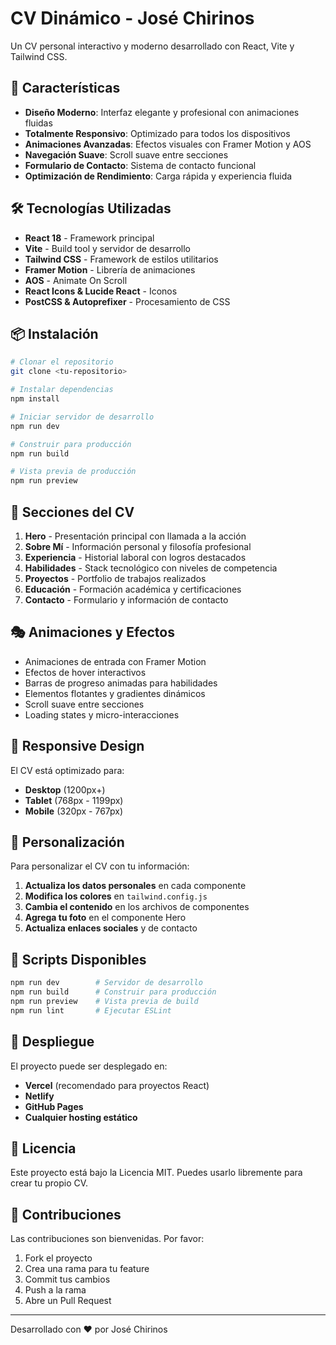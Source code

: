 # CV Dinámico - José Chirinos

Un CV personal interactivo y moderno desarrollado con React, Vite y Tailwind CSS.

## 🚀 Características

- **Diseño Moderno**: Interfaz elegante y profesional con animaciones fluidas
- **Totalmente Responsivo**: Optimizado para todos los dispositivos
- **Animaciones Avanzadas**: Efectos visuales con Framer Motion y AOS
- **Navegación Suave**: Scroll suave entre secciones
- **Formulario de Contacto**: Sistema de contacto funcional
- **Optimización de Rendimiento**: Carga rápida y experiencia fluida

## 🛠️ Tecnologías Utilizadas

- **React 18** - Framework principal
- **Vite** - Build tool y servidor de desarrollo
- **Tailwind CSS** - Framework de estilos utilitarios
- **Framer Motion** - Librería de animaciones
- **AOS** - Animate On Scroll
- **React Icons & Lucide React** - Iconos
- **PostCSS & Autoprefixer** - Procesamiento de CSS

## 📦 Instalación

```bash
# Clonar el repositorio
git clone <tu-repositorio>

# Instalar dependencias
npm install

# Iniciar servidor de desarrollo
npm run dev

# Construir para producción
npm run build

# Vista previa de producción
npm run preview
```

## 🎨 Secciones del CV

1. **Hero** - Presentación principal con llamada a la acción
2. **Sobre Mí** - Información personal y filosofía profesional
3. **Experiencia** - Historial laboral con logros destacados
4. **Habilidades** - Stack tecnológico con niveles de competencia
5. **Proyectos** - Portfolio de trabajos realizados
6. **Educación** - Formación académica y certificaciones
7. **Contacto** - Formulario y información de contacto

## 🎭 Animaciones y Efectos

- Animaciones de entrada con Framer Motion
- Efectos de hover interactivos
- Barras de progreso animadas para habilidades
- Elementos flotantes y gradientes dinámicos
- Scroll suave entre secciones
- Loading states y micro-interacciones

## 📱 Responsive Design

El CV está optimizado para:
- **Desktop** (1200px+)
- **Tablet** (768px - 1199px)
- **Mobile** (320px - 767px)

## 🎨 Personalización

Para personalizar el CV con tu información:

1. **Actualiza los datos personales** en cada componente
2. **Modifica los colores** en `tailwind.config.js`
3. **Cambia el contenido** en los archivos de componentes
4. **Agrega tu foto** en el componente Hero
5. **Actualiza enlaces sociales** y de contacto

## 📝 Scripts Disponibles

```bash
npm run dev        # Servidor de desarrollo
npm run build      # Construir para producción
npm run preview    # Vista previa de build
npm run lint       # Ejecutar ESLint
```

## 🚀 Despliegue

El proyecto puede ser desplegado en:
- **Vercel** (recomendado para proyectos React)
- **Netlify**
- **GitHub Pages**
- **Cualquier hosting estático**

## 📄 Licencia

Este proyecto está bajo la Licencia MIT. Puedes usarlo libremente para crear tu propio CV.

## 🤝 Contribuciones

Las contribuciones son bienvenidas. Por favor:
1. Fork el proyecto
2. Crea una rama para tu feature
3. Commit tus cambios
4. Push a la rama
5. Abre un Pull Request

---

Desarrollado con ❤️ por José Chirinos
